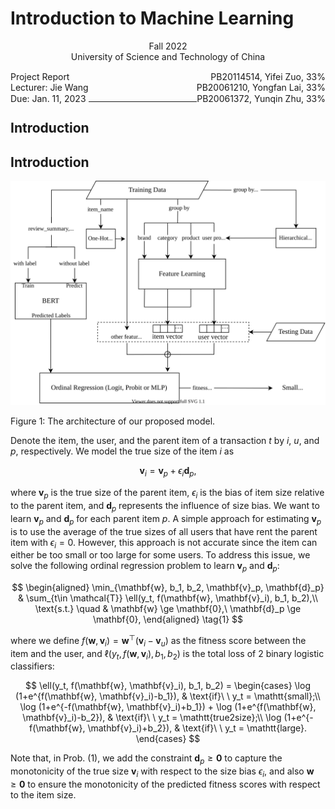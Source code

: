 # Introduction to Machine Learning
<center style='margin-bottom:1em; line-height: 1.25em'>
Fall 2022 <br>
University of Science and Technology of China
</center>
<!-- <div style='float:left; margin-left:60pt; text-align:center'>Yifei Zuo <br> PB20114514</div>
<div style='float:right; margin-right:60pt; text-align:center'>Yunqin Zhu <br> PB20114514</div>
<center>Yongfan Lai <br> PB20114514</center> -->
<div style='float:left; line-height:1.25em; text-align: left'>
Project Report <br>
Lecturer: Jie Wang <br>
Due: Jan. 11, 2023
</div>
<div style='float:right; line-height:1.25em; text-align: right'>
PB20114514, Yifei Zuo, 33% <br>
PB20061210, Yongfan Lai, 33% <br>
PB20061372, Yunqin Zhu, 33% 
</div>
<br><br>
<hr style='margin-top:1em'>

## Introduction

## Introduction

![](./figs/arch.drawio.svg)
<figcaption>Figure 1: The architecture of our proposed model.</figcaption>

Denote the item, the user, and the parent item of a transaction $t$ by $i$, $u$, and $p$, respectively. We model the true size of the item $i$ as

$$
\mathbf{v}_i = \mathbf{v}_p + \epsilon_i\mathbf{d}_p,
$$

where $\mathbf{v}_p$ is the true size of the parent item, $\epsilon_i$ is the bias of item size relative to the parent item, and $\mathbf{d}_p$ represents the influence of size bias. We want to learn $\mathbf{v}_p$ and $\mathbf{d}_p$ for each parent item $p$. A simple approach for estimating $\mathbf{v}_p$ is to use the average of the true sizes of all users that have rent the parent item with $\epsilon_i = 0$. However, this approach is not accurate since the item can either be too small or too large for some users. To address this issue, we solve the following ordinal regression problem to learn $\mathbf{v}_p$ and $\mathbf{d}_p$:

$$
\begin{aligned}
\min_{\mathbf{w}, b_1, b_2, \mathbf{v}_p, \mathbf{d}_p} & \sum_{t\in \mathcal{T}} \ell(y_t, f(\mathbf{w}, \mathbf{v}_i), b_1, b_2),\\
\text{s.t.} \quad & \mathbf{w} \ge \mathbf{0},\ \mathbf{d}_p \ge \mathbf{0},
\end{aligned}
\tag{1}
$$

where we define $f(\mathbf{w}, \mathbf{v}_i) = \mathbf{w}^\top(\mathbf{v}_i - \mathbf{v}_u)$ as the fitness score between the item and the user, and $\ell(y_t, f(\mathbf{w}, \mathbf{v}_i), b_1, b_2)$ is the total loss of 2 binary logistic classifiers:

$$
\ell(y_t, f(\mathbf{w}, \mathbf{v}_i), b_1, b_2) =
\begin{cases}
\log (1+e^{f(\mathbf{w}, \mathbf{v}_i)-b_1}), & \text{if}\ \ y_t = \mathtt{small};\\
\log (1+e^{-f(\mathbf{w}, \mathbf{v}_i)+b_1}) + \log (1+e^{f(\mathbf{w}, \mathbf{v}_i)-b_2}), & \text{if}\ \ y_t = \mathtt{true2size};\\
\log (1+e^{-f(\mathbf{w}, \mathbf{v}_i)+b_2}), & \text{if}\ \ y_t = \mathtt{large}.
\end{cases}
$$

Note that, in Prob. (1), we add the constraint $\mathbf{d}_p \ge \mathbf{0}$  to capture the monotonicity of the true size $\mathbf{v}_i$ with respect to the size bias $\epsilon_i$, and also $\mathbf{w} \ge \mathbf{0}$ to ensure the monotonicity of the predicted fitness scores with respect to the item size.
